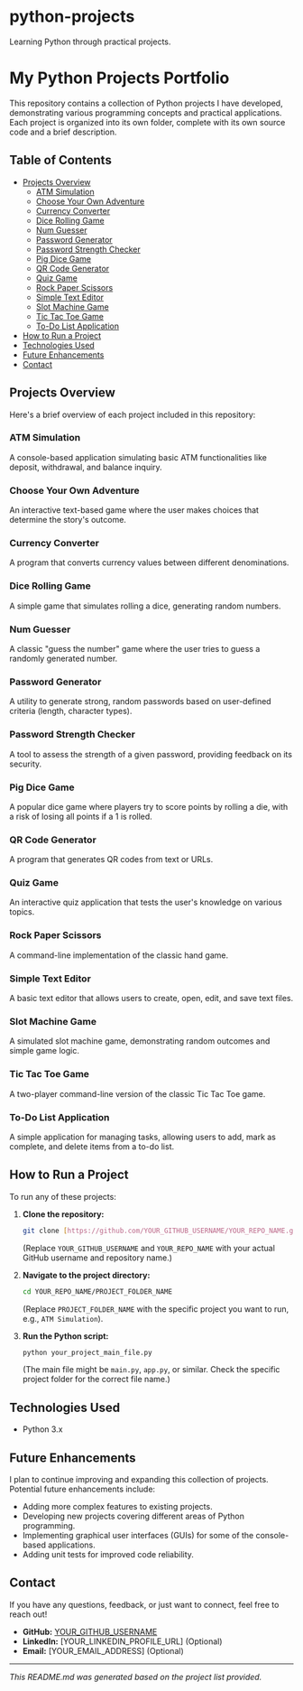 # python-projects
Learning Python through practical projects.
# My Python Projects Portfolio

This repository contains a collection of Python projects I have developed, demonstrating various programming concepts and practical applications. Each project is organized into its own folder, complete with its own source code and a brief description.

## Table of Contents

- [Projects Overview](#projects-overview)
    - [ATM Simulation](#atm-simulation)
    - [Choose Your Own Adventure](#choose-your-own-adventure)
    - [Currency Converter](#currency-converter)
    - [Dice Rolling Game](#dice-rolling-game)
    - [Num Guesser](#num-guesser)
    - [Password Generator](#password-generator)
    - [Password Strength Checker](#password-strength-checker)
    - [Pig Dice Game](#pig-dice-game)
    - [QR Code Generator](#qr-code-generator)
    - [Quiz Game](#quiz-game)
    - [Rock Paper Scissors](#rock-paper-scissors)
    - [Simple Text Editor](#simple-text-editor)
    - [Slot Machine Game](#slot-machine-game)
    - [Tic Tac Toe Game](#tic-tac-toe-game)
    - [To-Do List Application](#to-do-list-application)
- [How to Run a Project](#how-to-run-a-project)
- [Technologies Used](#technologies-used)
- [Future Enhancements](#future-enhancements)
- [Contact](#contact)

## Projects Overview

Here's a brief overview of each project included in this repository:

### ATM Simulation

A console-based application simulating basic ATM functionalities like deposit, withdrawal, and balance inquiry.

### Choose Your Own Adventure

An interactive text-based game where the user makes choices that determine the story's outcome.

### Currency Converter

A program that converts currency values between different denominations.

### Dice Rolling Game

A simple game that simulates rolling a dice, generating random numbers.

### Num Guesser

A classic "guess the number" game where the user tries to guess a randomly generated number.

### Password Generator

A utility to generate strong, random passwords based on user-defined criteria (length, character types).

### Password Strength Checker

A tool to assess the strength of a given password, providing feedback on its security.

### Pig Dice Game

A popular dice game where players try to score points by rolling a die, with a risk of losing all points if a 1 is rolled.

### QR Code Generator

A program that generates QR codes from text or URLs.

### Quiz Game

An interactive quiz application that tests the user's knowledge on various topics.

### Rock Paper Scissors

A command-line implementation of the classic hand game.

### Simple Text Editor

A basic text editor that allows users to create, open, edit, and save text files.

### Slot Machine Game

A simulated slot machine game, demonstrating random outcomes and simple game logic.

### Tic Tac Toe Game

A two-player command-line version of the classic Tic Tac Toe game.

### To-Do List Application

A simple application for managing tasks, allowing users to add, mark as complete, and delete items from a to-do list.

## How to Run a Project

To run any of these projects:

1.  **Clone the repository:**
    ```bash
    git clone [https://github.com/YOUR_GITHUB_USERNAME/YOUR_REPO_NAME.git](https://github.com/YOUR_GITHUB_USERNAME/YOUR_REPO_NAME.git)
    ```
    (Replace `YOUR_GITHUB_USERNAME` and `YOUR_REPO_NAME` with your actual GitHub username and repository name.)

2.  **Navigate to the project directory:**
    ```bash
    cd YOUR_REPO_NAME/PROJECT_FOLDER_NAME
    ```
    (Replace `PROJECT_FOLDER_NAME` with the specific project you want to run, e.g., `ATM Simulation`).

3.  **Run the Python script:**
    ```bash
    python your_project_main_file.py
    ```
    (The main file might be `main.py`, `app.py`, or similar. Check the specific project folder for the correct file name.)

## Technologies Used

* Python 3.x

## Future Enhancements

I plan to continue improving and expanding this collection of projects. Potential future enhancements include:

* Adding more complex features to existing projects.
* Developing new projects covering different areas of Python programming.
* Implementing graphical user interfaces (GUIs) for some of the console-based applications.
* Adding unit tests for improved code reliability.

## Contact

If you have any questions, feedback, or just want to connect, feel free to reach out!

* **GitHub:** [YOUR_GITHUB_USERNAME](https://github.com/YOUR_GITHUB_USERNAME)
* **LinkedIn:** [YOUR_LINKEDIN_PROFILE_URL] (Optional)
* **Email:** [YOUR_EMAIL_ADDRESS] (Optional)

---
*This README.md was generated based on the project list provided.*
